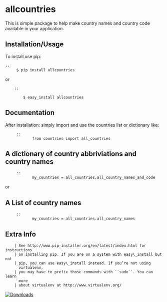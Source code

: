 # allcountries
This is simple package to help make country names and country code available in your application.

Installation/Usage
------------------

To install use pip:

    ::
         $ pip install allcountries
  
 or
        
        ::
        
            $ easy_install allcountries

Documentation
-------------
After installation: simply import and use the countries list or dictionary like:
         
         ::
                from countries import all_countries
 
 
 
 A dictionary of country abbriviations and country names
 -------------------------------------------------------
         ::
                my_countries = all_countries.all_country_names_and_code
                
 or
   
   
A List of country names
 ----------------------
           
         ::
                my_countries = all_countries.all_country_names
            
Extra Info
----
        
        | See http://www.pip-installer.org/en/latest/index.html for instructions
        | on installing pip. If you are on a system with easy\_install but not
        | pip, you can use easy\_install instead. If you’re not using
          virtualenv,
        | you may have to prefix those commands with ``sudo``. You can learn
          more
        | about virtualenv at http://www.virtualenv.org/
        


[![Downloads](https://static.pepy.tech/personalized-badge/allcountries?period=total&units=international_system&left_color=orange&right_color=blue&left_text=Downloads)](https://pepy.tech/project/allcountries)
